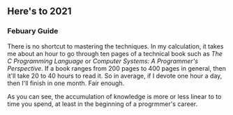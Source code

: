 ## Here's to 2021

### Febuary Guide

There is no shortcut to mastering the techniques. In my calculation, it takes me about an hour to go through ten pages of a technical book such as _The C Programming Language_ or _Computer Systems: A Programmer's Perspective_. If a book ranges from 200 pages to 400 pages in general, then it'll take 20 to 40 hours to read it. So in average, if I devote one hour a day, then I'll finish in one month. Fair enough.

As you can see, the accumulation of knowledge is more or less linear to to time you spend, at least in the beginning of a progrmmer's career.
